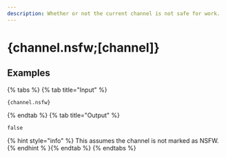 ```yaml
---
description: Whether or not the current channel is not safe for work.
---
```

# {channel.nsfw;[channel]}
## Examples
{% tabs %}
{% tab title="Input" %}
```text
{channel.nsfw}
```
{% endtab %}
{% tab title="Output" %}
```text
false
```
{% hint style="info" %}
This assumes the channel is not marked as NSFW.
{% endhint % }{% endtab %}
{% endtabs %}